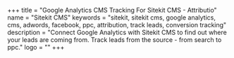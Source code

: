 +++
title = "Google Analytics CMS Tracking For Sitekit CMS - Attributio"
name = "Sitekit CMS"
keywords = "sitekit, sitekit cms, google analytics, cms, adwords, facebook, ppc, attribution, track leads, conversion tracking"
description = "Connect Google Analytics with Sitekit CMS to find out where your leads are coming from. Track leads from the source - from search to ppc."
logo = ""
+++
